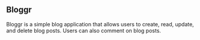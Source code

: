 ## Bloggr

Bloggr is a simple blog application that allows users to create, read, update, and delete blog posts. Users can also comment on blog posts.

